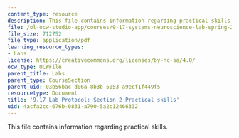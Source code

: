 ```yaml
---
content_type: resource
description: This file contains information regarding practical skills.
file: /ol-ocw-studio-app/courses/9-17-systems-neuroscience-lab-spring-2013/4acfa2cc676b0831a7905a2c12466332_MIT9_17S13_Chapter2.pdf
file_size: 712752
file_type: application/pdf
learning_resource_types:
- Labs
license: https://creativecommons.org/licenses/by-nc-sa/4.0/
ocw_type: OCWFile
parent_title: Labs
parent_type: CourseSection
parent_uid: 03b56bac-d06a-8b3b-5053-a9ecf1f449f5
resourcetype: Document
title: '9.17 Lab Protocol: Section 2 Practical skills'
uid: 4acfa2cc-676b-0831-a790-5a2c12466332
---
```

This file contains information regarding practical skills.